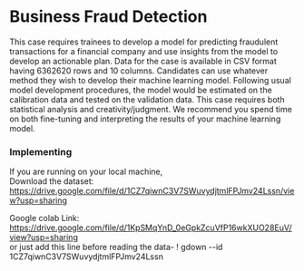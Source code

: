 # Business Fraud Detection
This case requires trainees to develop a model for predicting fraudulent transactions for a financial company and use insights from the model to develop an actionable plan. Data for the case is available in CSV format having 6362620 rows and 10 columns. Candidates can use whatever method they wish to develop their machine learning model. Following usual model development procedures, the model would be estimated on the calibration data and tested on the validation data. This case requires both statistical analysis and creativity/judgment. We recommend you spend time on both fine-tuning and interpreting the results of your machine learning model.

### Implementing
If you are running on your local machine, 
<br>Download the dataset: https://drive.google.com/file/d/1CZ7qiwnC3V7SWuvydjtmlFPJmv24Lssn/view?usp=sharing

Google colab Link: https://drive.google.com/file/d/1KpSMqYnD_0eGpkZcuVfP16wkXUO28EuV/view?usp=sharing
<br>or just add this line before reading the data- ! gdown --id 1CZ7qiwnC3V7SWuvydjtmlFPJmv24Lssn 
